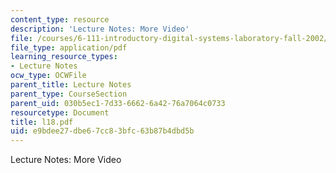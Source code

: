 ```yaml
---
content_type: resource
description: 'Lecture Notes: More Video'
file: /courses/6-111-introductory-digital-systems-laboratory-fall-2002/e9bdee27dbe67cc83bfc63b87b4dbd5b_l18.pdf
file_type: application/pdf
learning_resource_types:
- Lecture Notes
ocw_type: OCWFile
parent_title: Lecture Notes
parent_type: CourseSection
parent_uid: 030b5ec1-7d33-6662-6a42-76a7064c0733
resourcetype: Document
title: l18.pdf
uid: e9bdee27-dbe6-7cc8-3bfc-63b87b4dbd5b
---
```

Lecture Notes: More Video

